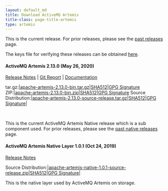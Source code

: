 ```yaml
---
layout: default_md
title: Download ActiveMQ Artemis
title-class: page-title-artemis
type: artemis
---
```


This is the current release. For prior releases, please see the <a href="past_releases">past releases</a> page.

The keys file for verifying these releases can be obtained <a href="https://www.apache.org/dist/activemq/KEYS">here</a>.

#### ActiveMQ Artemis 2.13.0  (May 26, 2020)
[Release Notes](release-notes-2.13.0) | [Git Report](commit-report-2.13.0) | [Documentation](../documentation/latest)

tar.gz:|[apache-artemis-2.13.0-bin.tar.gz](https://www.apache.org/dyn/closer.cgi?filename=activemq/activemq-artemis/2.13.0/apache-artemis-2.13.0-bin.tar.gz&action=download)|[SHA512](https://www.apache.org/dist/activemq/activemq-artemis/2.13.0/apache-artemis-2.13.0-bin.tar.gz.sha512)|[GPG Signature](https://www.apache.org/dist/activemq/activemq-artemis/2.13.0/apache-artemis-2.13.0-bin.tar.gz.asc)
ZIP:|[apache-artemis-2.13.0-bin.zip](https://www.apache.org/dyn/closer.cgi?filename=activemq/activemq-artemis/2.13.0/apache-artemis-2.13.0-bin.zip&action=download)|[SHA512](https://www.apache.org/dist/activemq/activemq-artemis/2.13.0/apache-artemis-2.13.0-bin.zip.sha512)|[GPG Signature](https://www.apache.org/dist/activemq/activemq-artemis/2.13.0/apache-artemis-2.13.0-bin.zip.asc)
Source Distribution:|[apache-artemis-2.13.0-source-release.tar.gz](https://www.apache.org/dyn/closer.cgi?filename=activemq/activemq-artemis/2.13.0/apache-artemis-2.13.0-source-release.tar.gz&action=download)|[SHA512](https://www.apache.org/dist/activemq/activemq-artemis/2.13.0/apache-artemis-2.13.0-source-release.tar.gz.sha512)|[GPG Signature](https://www.apache.org/dist/activemq/activemq-artemis/2.13.0/apache-artemis-2.13.0-source-release.tar.gz.asc)|

<br/>

This is the current ActiveMQ Artemis Native release which is a sub component used. For prior releases, please see the <a href="past_native_releases">past native releases</a> page.

#### ActiveMQ Artemis Native Layer 1.0.1  (Oct 24, 2019)

[Release Notes](release-notes-native-1.0.1)

Source Distribution:|[apache-artemis-native-1.0.1-source-release.zip](https://www.apache.org/dyn/closer.cgi?filename=activemq/activemq-artemis-native/1.0.1/activemq-artemis-native-1.0.1-source-release.zip&action=download)|[SHA512](https://www.apache.org/dist/activemq/activemq-artemis-native/1.0.1/activemq-artemis-native-1.0.1-source-release.zip.sha512)|[GPG Signature](https://www.apache.org/dist/activemq/activemq-artemis-native/1.0.1/activemq-artemis-native-1.0.1-source-release.zip.asc)|

This is the native layer used by ActiveMQ Artemis on storage.


